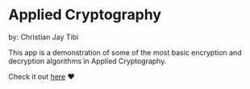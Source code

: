 # Applied Cryptography

by: Christian Jay Tibi

This app is a demonstration of some of the most basic encryption and decryption algorithms in Applied Cryptography.

Check it out [here](https://tibi-cs3b.streamlit.app/) ❤️


